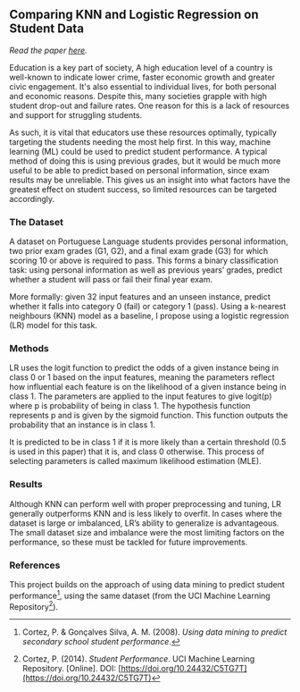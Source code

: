 ## Comparing KNN and Logistic Regression on Student Data

_Read the paper [here](https://github.com/Theosdoor/KNN-vs-Logistic-Regression/blob/main/Report.pdf)._

Education is a key part of society, A high education level of a country is well-known to indicate lower crime, faster economic growth and greater civic engagement. It's also essential to individual lives, for both personal and economic reasons. Despite this, many societies grapple with high student drop-out and failure rates. One reason for this is a lack of resources and support for struggling students.

As such, it is vital that educators use these resources optimally, typically targeting the students needing the most help first. In this way, machine learning (ML) could be used to predict student performance.
A typical method of doing this is using previous grades, but it would be much more useful to be able to predict based on personal information, since exam results may be unreliable. 
This gives us an insight into what factors have the greatest effect on student success, so limited resources can be targeted accordingly.

### The Dataset
A dataset on Portuguese Language students provides personal information, two prior exam grades (G1, G2), and a final exam grade (G3) for which scoring 10 or above is required to pass. This forms a binary classification task: using personal information as well as previous years’ grades, predict whether a student will pass or fail their final year exam.

More formally: given 32 input features and an unseen instance, predict whether it falls into category 0 (fail) or category 1 (pass). Using a k-nearest neighbours (KNN) model as a baseline, I propose using a logistic regression (LR) model for this task. 

### Methods
LR uses the logit function to predict the odds of a given instance being in class 0 or 1 based on the input features, meaning the parameters reflect how influential each feature is on the likelihood of a given instance being in class 1. The parameters are applied to the input features to give logit(p) where p is probability of being in class 1.  The hypothesis function represents p and is given by the sigmoid function. This function outputs the probability that an instance is in class 1. 

It is predicted to be in class 1 if it is more likely than a certain threshold (0.5 is used in this paper) that it is, and class 0 otherwise. This process of selecting parameters is called maximum likelihood estimation (MLE).



### Results
Although KNN can perform well with proper preprocessing and tuning, LR generally outperforms KNN and is less likely to overfit. In cases where the dataset is large or imbalanced, LR’s ability to generalize is advantageous. The small dataset size and imbalance were the most limiting factors on the performance, so these must be tackled for future improvements.

### References
This project builds on the approach of using data mining to predict student performance[^1], using the same dataset (from the UCI Machine Learning Repository[^2]).

[^1]: Cortez, P. & Gonçalves Silva, A. M. (2008). *Using data mining to predict secondary school student performance*.
[^2]: Cortez, P. (2014). *Student Performance*. UCI Machine Learning Repository. [Online]. DOI: [https://doi.org/10.24432/C5TG7T](https://doi.org/10.24432/C5TG7T)
